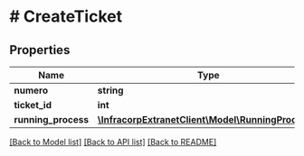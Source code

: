 # # CreateTicket

## Properties

Name | Type | Description | Notes
------------ | ------------- | ------------- | -------------
**numero** | **string** |  | [optional]
**ticket_id** | **int** |  | [optional]
**running_process** | [**\InfracorpExtranetClient\Model\RunningProcess[]**](RunningProcess.md) |  | [optional]

[[Back to Model list]](../../README.md#models) [[Back to API list]](../../README.md#endpoints) [[Back to README]](../../README.md)
